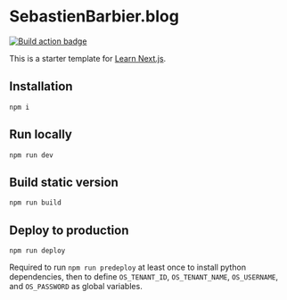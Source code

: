 # SebastienBarbier.blog

[![Build action badge](https://github.com/sebastienbarbier/sebastienbarbier.blog/actions/workflows/build.yml/badge.svg?branch=main)](https://github.com/sebastienbarbier/sebastienbarbier.blog/actions)

This is a starter template for [Learn Next.js](https://nextjs.org/learn).

## Installation

```
npm i
```

## Run locally

```
npm run dev
```

## Build static version

```
npm run build
```

## Deploy to production

```
npm run deploy
```

Required to run `npm run predeploy` at least once to install python dependencies, then to define `OS_TENANT_ID`, `OS_TENANT_NAME`, `OS_USERNAME`, and `OS_PASSWORD` as global variables.